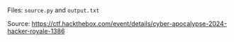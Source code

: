 
Files: `source.py` and `output.txt`

Source: https://ctf.hackthebox.com/event/details/cyber-apocalypse-2024-hacker-royale-1386
